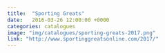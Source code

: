 ```yaml
---
title:  "Sporting Greats"
date:   2016-03-26 12:00:00 +0000
categories: catalogues
image: "img/catalogues/sporting-greats-2017.png"
link: "http://www.sportinggreatsonline.com/2017/"
---
```


